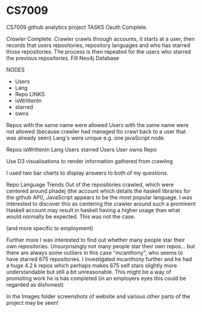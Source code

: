 # CS7009
CS7009 github analytics project
TASKS
Oauth
Complete.

*Crawler*
Complete.
Crawler crawls through accounts, it starts at a user, then records that users repositories, repository languages and who has starred those repositories. The process is then repeated for the users who starred the previous repositories. 
Fill Neo4j Database

NODES
- Users
- Lang
- Repo
LINKS
- isWrittenIn
- starred
- owns

Repos with the same name were allowed
Users with the same name were not allowed (because crawler had managed tto crawl back to a user that was already seen)
Lang's were unique e.g. one javaScript node.

Repos isWrittenIn Lang
Users starred Users
User owns Repo


Use D3 visualisations to render information gathered from crawling

I used two bar charts to display answers to both of my questions.

Repo Language Trends
Out of the repositories crawled, which were centered around phadej (the account which details the haskell libraries for the github API), JavaScript appears to be the most popular language. I was interested to discover this as centering the crawler around such a prominent Haskell account may result in haskell having a higher usage than what would normally be expected. This was not the case.

(and more specific to employment)

Further more I was interested to find out whether many people star their own repositories. Unsurprisingly not many people star their own repos... but there are always some outliers in this case "mcanthony", who seems to have starred 675 repositories. I investigated mcanthony further and he had a huge 4.2 k repos which perhaps makes 675 self stars slightly more understandable but still a bit unreasonable. This might be a way of promoting work he is has completed (in an employers eyes this could be regarded as dishonest)


In the Images folder screenshots of website and various other parts of the project may be seen!
